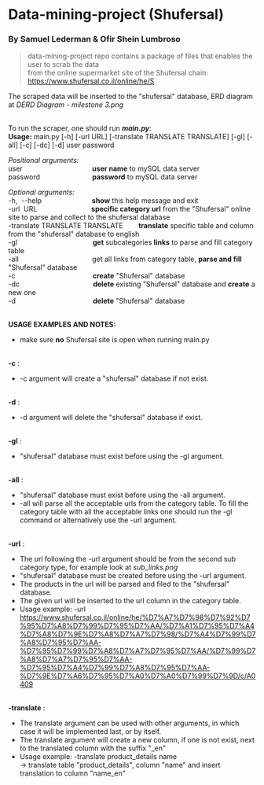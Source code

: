 # Data-mining-project (Shufersal)
### By Samuel Lederman & Ofir Shein Lumbroso

>data-mining-project repo contains a package of files that enables the user to scrab the data \
from the online supermarket site of the Shufersal chain: https://www.shufersal.co.il/online/he/S 

The scraped data will be inserted to the "shufersal" database, ERD diagram at *DERD Diagram - milestone 3.png* 



\
To run the scraper, one should run ***main.py***:\
**Usage:** main.py [-h] [-url URL] [-translate TRANSLATE TRANSLATE] [-gl] [-all]
               [-c] [-dc] [-d]
               user password
               
               
*Positional arguments:*\
  user                                    **user name** to mySQL data server\
  password                           **password** to mySQL data server

*Optional arguments:*\
  -h,  --help                          **show** this help message and exit \
  -url  URL                            **specific category url** from the "Shufersal" online site to parse and collect to the shufersal database \
  -translate TRANSLATE TRANSLATE        **translate** specific table and column from the "shufersal" database to english \
  -gl                                       **get** subcategories **links** to parse and fill category table \
  -all                                      get all links from category table, **parse and fill** "Shufersal" database \
  -c                                        **create** "Shufersal" database \
  -dc                                      **delete** existing "Shufersal" database and **create** a new one \
  -d                                        **delete** "Shufersal" database 



\
**USAGE EXAMPLES AND NOTES:**

- make sure **no** Shufersal site is open when running main.py 

\
**-c** :
- -c argument will create a "shufersal" database if not exist.

\
**-d** :
- -d argument will delete the "shufersal" database if exist.

\
**-gl** :
- "shufersal" database must exist before using the -gl argument.

\
**-all** :
- "shufersal" database must exist before using the -all argument.
- -all will parse all the acceptable urls from the category table. To fill the category table with all the acceptable links one should run the -gl command or alternatively use the -url argument.

\
**-url** :
- The url following the -url argument should be from the second sub category type, for example look at *sub_links.png*
- "shufersal" database must be created before using the -url argument.
- The products in the url will be parsed and filed to the "shufersal" database.
- The given url will be inserted to the url column in the category table.
- Usage example: -url https://www.shufersal.co.il/online/he/%D7%A7%D7%98%D7%92%D7%95%D7%A8%D7%99%D7%95%D7%AA/%D7%A1%D7%95%D7%A4%D7%A8%D7%9E%D7%A8%D7%A7%D7%98/%D7%A4%D7%99%D7%A8%D7%95%D7%AA-%D7%95%D7%99%D7%A8%D7%A7%D7%95%D7%AA/%D7%99%D7%A8%D7%A7%D7%95%D7%AA-%D7%95%D7%A4%D7%99%D7%A8%D7%95%D7%AA-%D7%9E%D7%A6%D7%95%D7%A0%D7%A0%D7%99%D7%9D/c/A0409

\
**-translate** :
- The translate argument can be used with other arguments, in which case it will be implemented last, or by itself. 
- The translate argument will create a new column, if one is not exist, next to the translated column with the suffix "_en" 
- Usage example: -translate product_details name  
-> translate table "product_details", column "name" and insert translation to column "name_en" 


